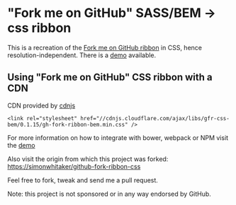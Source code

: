 # "Fork me on GitHub" SASS/BEM -> css ribbon

This is a recreation of the [Fork me on GitHub ribbon](https://github.com/blog/273-github-ribbons)
in CSS, hence resolution-independent. There is a [demo](https://cdnjs.com/libraries/gfr-css-bem) available.

## Using "Fork me on GitHub" CSS ribbon with a CDN

CDN provided by [cdnjs](https://cdnjs.com/libraries/gfr-css-bem)
```
<link rel="stylesheet" href="//cdnjs.cloudflare.com/ajax/libs/gfr-css-bem/0.1.15/gh-fork-ribbon-bem.min.css" />
```

For more information on how to integrate with bower, webpack or NPM visit the [demo](https://cdnjs.com/libraries/gfr-css-bem)

Also visit the origin from which this project was forked: <https://simonwhitaker/github-fork-ribbon-css> 

Feel free to fork, tweak and send me a pull request.

Note: this project is not sponsored or in any way endorsed by GitHub.
